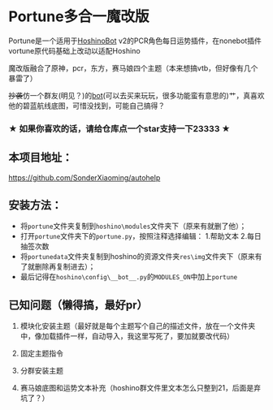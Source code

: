 # Portune多合一魔改版

Portune是一个适用于[HoshinoBot](https://github.com/Ice-Cirno/HoshinoBot) v2的PCR角色每日运势插件，在nonebot插件vortune原代码基础上改动以适配Hoshino

魔改版融合了原神，pcr，东方，赛马娘四个主题（本来想搞vtb，但好像有几个暴雷了）

~~抄袭~~仿一个群友(明见？)的[bot](https://help.pcrlink.cn/instructions/fortune/)(可以去买来玩玩，很多功能蛮有意思的)艹，真喜欢他的碧蓝航线底图，可惜没找到，可能自己搞得？

### ★ 如果你喜欢的话，请给仓库点一个star支持一下23333 ★

## 本项目地址：

https://github.com/SonderXiaoming/autohelp

## 安装方法：

- 将`portune`文件夹复制到`hoshino\modules`文件夹下（原来有就删了他）；
- 打开`portune`文件夹下的`portune.py`，按照注释选择编辑：
    1.帮助文本
    2.每日抽签次数
- 将`portunedata`文件夹复制到hoshino的资源文件夹`res\img`文件夹下（原来有了就删除再复制进去）；
- 最后记得在`hoshino\config\__bot__.py`的`MODULES_ON`中加上`portune`

## 已知问题（懒得搞，最好pr）

1. 模块化安装主题（最好就是每个主题写个自己的描述文件，放在一个文件夹中，像加载插件一样，自动导入，我这里写死了，要加就要改代码）

2. 固定主题指令

3. 分群安装主题
4. 赛马娘底图和运势文本补充（hoshino群文件里文本怎么只整到21，后面是弃坑了？）
